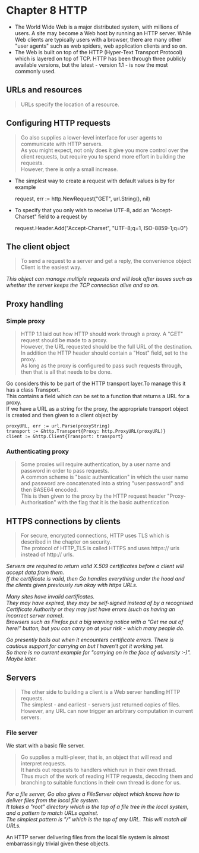 # Chapter 8 HTTP

- The World Wide Web is a major distributed system, with millions of users. 
    A site may become a Web host by running an HTTP server.
 While Web clients are typically users with a browser, there are many other "user agents" such as web spiders, web application clients and so on.
- The Web is built on top of the HTTP (Hyper-Text Transport Protocol) which is layered on top of TCP.
 HTTP has been through three publicly available versions, but the latest - version 1.1 - is now the most commonly used.

## URLs and resources
>URLs specify the location of a resource.

## Configuring HTTP requests
> Go also supplies a lower-level interface for user agents to communicate with HTTP servers.<br>
As you might expect, not only does it give you more control over the client requests, but require you to spend more effort in building the requests. <br>
However, there is only a small increase.

-  The simplest way to create a request with default values is by for example
    
    
    request, err := http.NewRequest("GET", url.String(), nil)
    

-  To specify that you only wish to receive UTF-8, add an "Accept-Charset" field to a request by


    request.Header.Add("Accept-Charset", "UTF-8;q=1, ISO-8859-1;q=0")
    
    
## The client object
> To send a request to a server and get a reply, the convenience object Client is the easiest way.

*This object can manage multiple requests and will look after issues such as whether the server keeps the TCP connection alive and so on.*

## Proxy handling

### Simple proxy
>HTTP 1.1 laid out how HTTP should work through a proxy. A "GET" request should be made to a proxy.<br>
However, the URL requested should be the full URL of the destination.<br>
In addition the HTTP header should contain a "Host" field, set to the proxy.<br>
As long as the proxy is configured to pass such requests through, then that is all that needs to be done.

Go considers this to be part of the HTTP transport layer.To manage this it has a class Transport.<br>
This contains a field which can be set to a function that returns a URL for a proxy.<br>
If we have a URL as a string for the proxy, the appropriate transport object is created and then given to a client object by

    proxyURL, err := url.Parse(proxyString)
    transport := &http.Transport{Proxy: http.ProxyURL(proxyURL)}
    client := &http.Client{Transport: transport}
    
### Authenticating proxy
> Some proxies will require authentication, by a user name and password in order to pass requests.<br>
A common scheme is "basic authentication" in which the user name and password are concatenated into a string "user:password" and then BASE64 encoded.<br> 
This is then given to the proxy by the HTTP request header "Proxy-Authorisation" with the flag that it is the basic authentication
                                                                 
## HTTPS connections by clients
>For secure, encrypted connections, HTTP uses TLS which is described in the chapter on security.<br>
The protocol of HTTP_TLS is called HTTPS and uses https:// urls instead of http:// urls.

*Servers are required to return valid X.509 certificates before a client will accept data from them.<br>
If the certificate is valid, then Go handles everything under the hood and the clients given previously run okay with https URLs.*

*Many sites have invalid certificates. <br>
They may have expired, they may be self-signed instead of by a recognised Certificate Authority or they may just have errors (such as having an incorrect server name). <br>
Browsers such as Firefox put a big warning notice with a "Get me out of here!" button, but you can carry on at your risk - which many people do.*

*Go presently bails out when it encounters certificate errors. There is cautious support for carrying on but I haven't got it working yet. <br>
So there is no current example for "carrying on in the face of adversity :-)". Maybe later.*

## Servers   
>The other side to building a client is a Web server handling HTTP requests. <br>
The simplest - and earliest - servers just returned copies of files.<br>
However, any URL can now trigger an arbitrary computation in current servers.
   
### File server
   
   We start with a basic file server. 
   >Go supplies a multi-plexer, that is, an object that will read and interpret requests. <br>
   It hands out requests to handlers which run in their own thread. 
   <br>Thus much of the work of reading HTTP requests, decoding them and branching to suitable functions in their own thread is done for us.
   
   *For a file server, Go also gives a FileServer object which knows how to deliver files from the local file system.<br>
    It takes a "root" directory which is the top of a file tree in the local system, and a pattern to match URLs against.<br> 
    The simplest pattern is "/" which is the top of any URL. This will match all URLs.*
   
   An HTTP server delivering files from the local file system is almost embarrassingly trivial given these objects.

